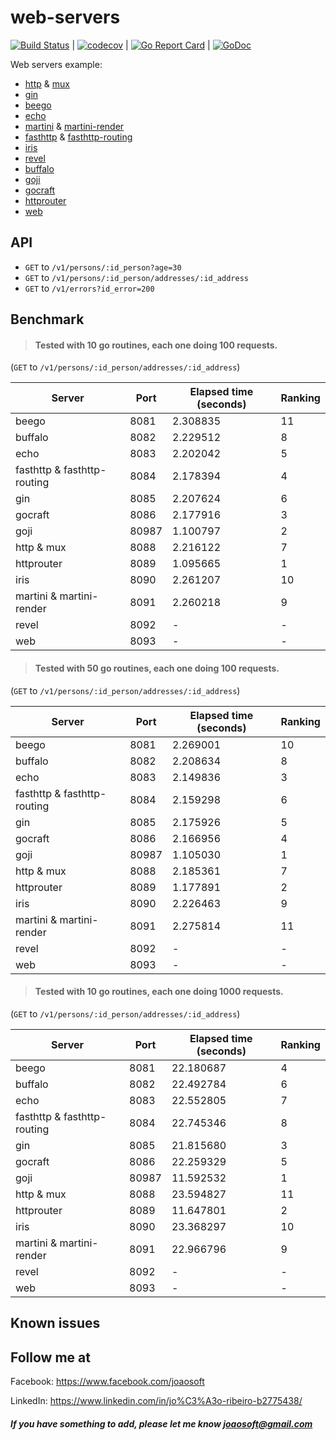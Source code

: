 # web-servers
[![Build Status](https://travis-ci.org/joaosoft/web-servers.svg?branch=master)](https://travis-ci.org/joaosoft/web-servers) | [![codecov](https://codecov.io/gh/joaosoft/web-servers/branch/master/graph/badge.svg)](https://codecov.io/gh/joaosoft/web-servers) | [![Go Report Card](https://goreportcard.com/badge/github.com/joaosoft/web-servers)](https://goreportcard.com/report/github.com/joaosoft/web-servers) | [![GoDoc](https://godoc.org/github.com/joaosoft/web-servers?status.svg)](https://godoc.org/github.com/joaosoft/web-servers)

Web servers example:
* [http](https://github.com/golang/go/blob/master/src/net/http) & [mux](https://github.com/gorilla/mux)
* [gin](https://github.com/gin-gonic/gin)
* [beego](https://github.com/beego/beego)
* [echo](https://github.com/labstack/echo)
* [martini](https://github.com/go-martini/martini) & [martini-render](https://github.com/martini-contrib/render)
* [fasthttp](https://github.com/valyala/fasthttp) & [fasthttp-routing](https://github.com/qiangxue/fasthttp-routing)
* [iris](https://github.com/kataras/iris) 
* [revel](https://github.com/revel/revel) 
* [buffalo](https://github.com/gobuffalo/buffalo) 
* [goji](https://github.com/goji/goji) 
* [gocraft](https://github.com/gocraft/web) 
* [httprouter](github.com/julienschmidt/httprouter) 
* [web](github.com/joaosoft/web) 

## API
- `GET` to `/v1/persons/:id_person?age=30`
- `GET` to `/v1/persons/:id_person/addresses/:id_address`
- `GET` to `/v1/errors?id_error=200`

## Benchmark
>#### Tested with 10 go routines, each one doing 100 requests.
(`GET` to `/v1/persons/:id_person/addresses/:id_address`)

|Server|Port|Elapsed time (seconds)|Ranking|
|------|----|------------|-----------------|
|beego|8081|2.308835|11|
|buffalo|8082|2.229512|8|
|echo|8083|2.202042|5|
|fasthttp & fasthttp-routing|8084|2.178394|4|
|gin|8085|2.207624|6|
|gocraft|8086|2.177916|3|
|goji|80987|1.100797|2|
|http & mux|8088|2.216122|7|
|httprouter|8089|1.095665|1|
|iris|8090|2.261207|10|
|martini & martini-render|8091|2.260218|9|
|revel|8092|-|-|
|web|8093|-|-|

>#### Tested with 50 go routines, each one doing 100 requests.
(`GET` to `/v1/persons/:id_person/addresses/:id_address`)

|Server|Port|Elapsed time (seconds)|Ranking|
|------|----|------------|-----------------|
|beego|8081|2.269001|10|
|buffalo|8082|2.208634|8|
|echo|8083|2.149836|3|
|fasthttp & fasthttp-routing|8084|2.159298|6|
|gin|8085|2.175926|5|
|gocraft|8086|2.166956|4|
|goji|80987|1.105030|1|
|http & mux|8088|2.185361|7|
|httprouter|8089|1.177891|2|
|iris|8090|2.226463|9|
|martini & martini-render|8091|2.275814|11|
|revel|8092|-|-|
|web|8093|-|-|

>#### Tested with 10 go routines, each one doing 1000 requests.
(`GET` to `/v1/persons/:id_person/addresses/:id_address`)

|Server|Port|Elapsed time (seconds)|Ranking|
|------|----|------------|-----------------|
|beego|8081|22.180687|4|
|buffalo|8082|22.492784|6|
|echo|8083|22.552805|7|
|fasthttp & fasthttp-routing|8084|22.745346|8|
|gin|8085|21.815680|3|
|gocraft|8086|22.259329|5|
|goji|80987|11.592532|1|
|http & mux|8088|23.594827|11|
|httprouter|8089|11.647801|2|
|iris|8090|23.368297|10|
|martini & martini-render|8091|22.966796|9|
|revel|8092|-|-|
|web|8093|-|-|

## Known issues

## Follow me at
Facebook: https://www.facebook.com/joaosoft

LinkedIn: https://www.linkedin.com/in/jo%C3%A3o-ribeiro-b2775438/

##### If you have something to add, please let me know joaosoft@gmail.com
